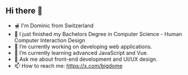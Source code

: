 ## Hi there 👋

- 🫕 I'm Dominic from Switzerland
- 🏫 I just finished my Bachelors Degree in Computer Science - Human Computer Interaction Design
- 🔭 I’m currently working on developing web applications.
- 🌱 I’m currently learning advanced JavaScript and Vue.
- 💬 Ask me about front-end development and UI/UX design.
- 📫 How to reach me: https://x.com/bigdome
